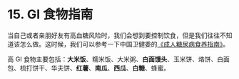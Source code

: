 # 15. GI 食物指南

当自己或者亲朋好友有高血糖风险时，我们会想到要控制饮食，但是我们往往不知道该怎么做。这时候，我们可以参考一下中国卫健委的[《成人糖尿病食养指南》][1]。

[1]: http://www.nhc.gov.cn/sps/s7887k/202301/0e55a01df50c47d9a4a43db026e3afc3/files/4fcbecd2c18e46baaf291bf46c2b79cd.pdf

高 GI 食物主要包括：**大米饭**、糯米饭、大米粥、**白面馒头**、玉米饼、烙饼、白面包、梳打饼干、华夫饼、**红薯**、**南瓜**、**西瓜**、**白糖**、蜂蜜。
